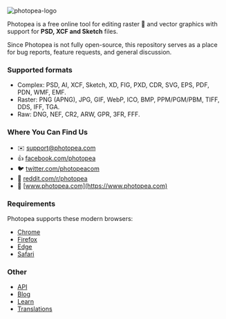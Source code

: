 ![photopea-logo](https://user-images.githubusercontent.com/79121360/112741096-3d56bd00-8f37-11eb-982d-1866764e642c.png)


Photopea is a free online tool for editing raster :art: and vector graphics with support for **PSD, XCF and Sketch** files.

Since Photopea is not fully open-source, this repository serves as a place for bug reports, feature requests, and general discussion.

### Supported formats
- Complex: PSD, AI, XCF, Sketch, XD, FIG, PXD, CDR, SVG, EPS, PDF, PDN, WMF, EMF.
- Raster: PNG (APNG), JPG, GIF, WebP, ICO, BMP, PPM/PGM/PBM, TIFF, DDS, IFF, TGA.
- Raw: DNG, NEF, CR2, ARW, GPR, 3FR, FFF.

<!-- Right now, Photopea is:
- the best free image editor
- the best free Photoshop alternative
- the only way to open Sketch files outsied Mac OS
- the best image editor for Chromebooks and other low power devices -->

### Where You Can Find Us
- :envelope: support@photopea.com
- :thumbsup: [facebook.com/photopea](https://facebook.com/photopea)
- :bird: [twitter.com/photopeacom](https://twitter.com/photopeacom)
- :orange_book: [reddit.com/r/photopea](https://www.reddit.com/r/photopea)
- :tada: [www.photopea.com](https://www.photopea.com)
### Requirements
Photopea supports these modern browsers:
- [Chrome](google.com/chrome)
- [Firefox](firefox.com)
- [Edge](https://www.microsoft.com/en-us/edge)
- [Safari](https://www.apple.com/safari/)

### Other 
- [API](https://www.photopea.com/api)  
- [Blog](https://blog.photopea.com)  
- [Learn](https://www.photopea.com/learn)  
- [Translations](https://www.photopea.com/translate)
